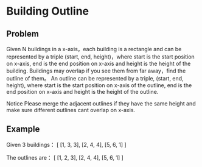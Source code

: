 Building Outline
===

## Problem

Given N buildings in a x-axis，each building is a rectangle and can be represented by a triple (start, end, height)，where start is the start position on x-axis, end is the end position on x-axis and height is the height of the building. Buildings may overlap if you see them from far away，find the outline of them。
An outline can be represented by a triple, (start, end, height), where start is the start position on x-axis of the outline, end is the end position on x-axis and height is the height of the outline.


 Notice
Please merge the adjacent outlines if they have the same height and make sure different outlines cant overlap on x-axis.



## Example

Given 3 buildings：
[
  [1, 3, 3],
  [2, 4, 4],
  [5, 6, 1]
]

The outlines are：
[
  [1, 2, 3],
  [2, 4, 4],
  [5, 6, 1]
]
